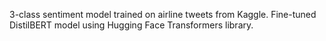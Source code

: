 3-class sentiment model trained on airline tweets from Kaggle. Fine-tuned DistilBERT model using Hugging Face Transformers library.
